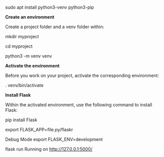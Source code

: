 sudo apt install python3-venv python3-pip

**Create an environment**

Create a project folder and a venv folder within:

mkdir myproject

cd myproject

python3 -m venv venv

**Activate the environment**

Before you work on your project, activate the corresponding environment:

. venv/bin/activate

**Install Flask**

Within the activated environment, use the following command to install Flask:

pip install Flask

export FLASK_APP=file.py/flaskr

Debug Mode
export FLASK_ENV=development

flask run
Running on http://127.0.0.1:5000/
